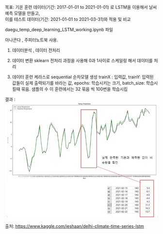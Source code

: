 목표: 기온 훈련 데이터(기간:  2017-01-01 to 2021-01-01) 로 LSTM을 이용해서 날씨 예측 모델을 만들고, <br>
이를 테스트 데이터(기간: 2021-01-01 to 2021-03-31)와 적용 및 비교

daegu_temp_deep_learning_LSTM_working.ipynb 파일

아나콘다 , 주피터노트북 사용. 

1. 데이터분석 , 데이터 전처리

2. 데이터 변환
sklearn 전처리 과정을 사용해 0과 1사이로 스케일링 해서 데이터를 처리


3. 데이터 훈련
케라스로 sequential 순차모델 생성
trainX : 입력값, trainY: 입력된 값들이 실제 출력되기를 바라는 값, epochs: 학습시키는 크기, batch_size: 학습시킬때 묶음. 샘플의 수
이 훈련에서는 32 묶음 씩 100번을 학습시킴

결과 : <br>
<img src="./0516result.PNG">

출처: https://www.kaggle.com/ieshaan/delhi-climate-time-series-lstm
